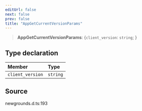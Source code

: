 ```yaml
---
editUrl: false
next: false
prev: false
title: "AppGetCurrentVersionParams"
---
```


> **AppGetCurrentVersionParams**: \{`client_version`: `string`;  }

## Type declaration

| Member | Type |
| :------ | :------ |
| `client_version` | `string` |

## Source

newgrounds.d.ts:193
